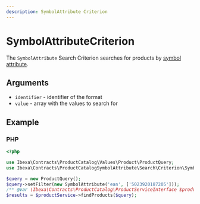 ```yaml
---
description: SymbolAttribute Criterion
---
```


# SymbolAttributeCriterion

The `SymbolAttribute` Search Criterion searches for products by [symbol attribute](symbol_attribute_type.md).

## Arguments

- `identifier` - identifier of the format
- `value` - array with the values to search for

## Example

### PHP

``` php
<?php

use Ibexa\Contracts\ProductCatalog\Values\Product\ProductQuery;
use Ibexa\Contracts\ProductCatalogSymbolAttribute\Search\Criterion\SymbolAttribute;

$query = new ProductQuery();
$query->setFilter(new SymbolAttribute('ean', ['5023920187205']));
/** @var \Ibexa\Contracts\ProductCatalog\ProductServiceInterface $productService*/
$results = $productService->findProducts($query);
```